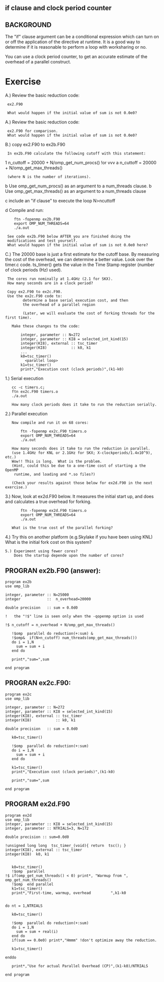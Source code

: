 ##  if clause and clock period counter

## BACKGROUND
The "if" clause argument can be a conditional expression
which can turn on or off the application of the directive
at runtime.  It is a good way to determine if it is
reasonable to perform a loop with worksharing or no.

You can use a clock period counter, to get an accurate
estimate of the overhead of a parallel construct.

# Exercise

A.)  Review the basic reduction code:

     ex2.F90 

     What would happen if the initial value of sum is not 0.0e0?

A.)  Review the basic reduction code:

     ex2.F90 for comparison.
     What would happen if the initial value of sum is not 0.0e0?

B.)
     copy ex2.F90 to ex2b.F90

     In ex2b.F90 calculate the following cutoff with this statement:

   1 n_cuttoff = 20000 + N/omp_get_num_procs()   !or vvv
   a n_cuttoff = 20000 + N/omp_get_max_threads()

     (where N is the number of iterations).

   b Use omp_get_num_procs() as an argument to a num_threads clause.
   b Use omp_get_max_threads() as an argument to a num_threads clause

   c include an "if clause" to execute the loop N>ncuttoff
  
   d Compile and run:
 ``` 
     ftn -fopenmp ex2b.F90
     export OMP_NUM_THREADS=64
     ./a.out 
 ``` 

     See code ex2b.F90 below AFTER you are finished doing the
     modifications and test yourself.
     What would happen if the initial value of sum is not 0.0e0 here?

C.)
     The 20000 base is just a first estimate for the cutoff base.
     By measuring the cost of the overhead, we can determine a better value.
     Look over the timer.c code.  ts_timer() gets the value in the
     Time Stamp register (number of clock periods (Hz) used).

     The cores run nominally at 1.4GHz (2.1 for SKX).  
     How many seconds are in a clock period?

     Copy ex2.F90 to ex2c.F90.
     Use the ex2c.F90 code to:
            determine a base serial execution cost, and then
            the overhead of a parallel region

            (Later, we will evaluate the cost of forking threads for the first time).

       Make these changes to the code:
```
       integer, parameter :: N=272
       integer, parameter :: KI8 = selected_int_kind(15)
       integer(KI8), external :: tsc_timer
       integer(KI8)           :: k0, k1
       ...
       k0=tsc_timer()
         <parallel loop>
       k1=tsc_timer()
       print*,"Execution cost (clock periods)",(k1-k0)
```


   1.) Serial execution

       cc -c timers.c; 
       ftn ex2c.F90 timers.o
       ./a.out

       How many clock periods does it take to run the reduction serially.

   2.) Parallel execution

       Now compile and run it on 68 cores:
```
       ftn -fopenmp ex2c.F90 timers.o
       export OMP_NUM_THREADS=64
       ./a.out
```
   
       How many seconds does it take to run the reduction in parallel.
       (use 1.4GHz for KNL or 2.1GHz for SKX; X-clockperiods/1.4x10^9), etc.)
       Wow!! This is long.  What is the problem.
       (Hint, could this be due to a one-time cost of starting a the OpenMP
        runtime, and loading and *.so files?)

       (Check your results against those below for ex2d.F90 in the next exercise.)

   3.) Now, look at ex2d.F90 below.
       It measures the initial start up, and does and calculates
       a true overhead for forking.

```
       ftn -fopenmp ex2d.F90 timers.o
       export OMP_NUM_THREADS=64
       ./a.out
```

       What is the true cost of the parallel forking?

   4.) Try this on another platform (e.g.Skylake if you have been using KNL)
       What is the initial fork cost on this system?

    5.) Experiment using fewer cores?
        Does the startup depende upon the number of cores?


## PROGRAN ex2b.F90 (answer):
```
program ex2b
use omp_lib

integer, parameter :: N=25000
integer            ::  n_overhead=20000

double precision   :: sum = 0.0d0

!   the "!$" line is seen only when the -qopenmp option is used

!$ n_cutoff = n_overhead + N/omp_get_max_threads()

   !$omp  parallel do reduction(+:sum) &
   !$omp&  if(N>n_cutoff) num_threads(omp_get_max_threads())
   do i = 1,N
     sum = sum + i
   end do

   print*,"sum=",sum

end program
```

## PROGRAN ex2c.F90:

```
program ex2c
use omp_lib

integer, parameter :: N=272
integer, parameter :: KI8 = selected_int_kind(15)
integer(KI8), external :: tsc_timer
integer(KI8)           :: k0, k1

double precision   :: sum = 0.0d0

   k0=tsc_timer()

   !$omp  parallel do reduction(+:sum)
   do i = 1,N
     sum = sum + i
   end do

   k1=tsc_timer()
   print*,"Execution cost (clock periods)",(k1-k0)

   print*,"sum=",sum

end program
```

## PROGRAM ex2d.F90

```
program ex2d
use omp_lib
integer, parameter :: KI8 = selected_int_kind(15)
integer, parameter :: NTRIALS=3, N=172

double precision :: sum=0.0d0

!unsigned long long  tsc_timer_(void){ return  tsc(); }
integer(KI8), external :: tsc_timer  
integer(KI8)  k0, k1


   k0=tsc_timer()
   !$omp  parallel
!$ if(omp_get_num_threads() < 0) print*, "Warmup from ", omp_get_num_threads()
   !$omp  end parallel
   k1=tsc_timer()
   print*,"First-time, warmup, overhead         ",k1-k0


do nt = 1,NTRIALS

   k0=tsc_timer()

   !$omp  parallel do reduction(+:sum)
   do i = 1,N
     sum = sum + real(i)
   end do
   if(sum == 0.0e0) print*,"Hmmm" !don't optimize away the reduction.

   k1=tsc_timer()

enddo

   print*,"Use for actual Parallel Overhead (CP)",(k1-k0)/NTRIALS

end program
```

